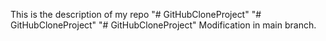 This is the description of my repo
"# GitHubCloneProject" 
"# GitHubCloneProject" 
"# GitHubCloneProject" 
Modification in main branch.
